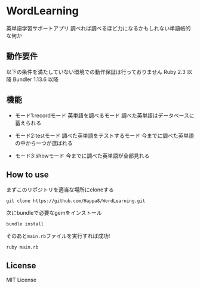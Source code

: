 # WordLearning
英単語学習サポートアプリ
調べれば調べるほど力になるかもしれない単語帳的な何か

## 動作要件
以下の条件を満たしていない環境での動作保証は行っておりません
Ruby 2.3 以降
Bundler 1.13.6 以降

## 機能
+ モード1:recordモード
英単語を調べるモード
調べた英単語はデータベースに蓄えられる

+ モード2:testモード
調べた英単語をテストするモード
今までに調べた英単語の中から一つが選ばれる

+ モード3:showモード
今までに調べた英単語が全部見れる

## How to use
まずこのリポジトリを適当な場所にcloneする
```
git clone https://github.com/Happa8/WordLearning.git
```
次にbundleで必要なgemをインストール
```
bundle install
```
そのあと```main.rb```ファイルを実行すれば成功!
```
ruby main.rb
```

## License
MIT License

